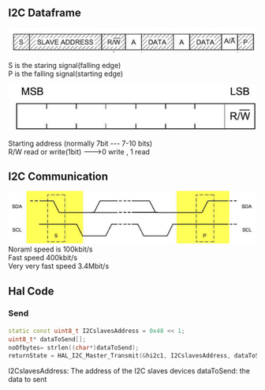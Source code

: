 ## I2C Dataframe
![image](https://github.com/ctm6100/STM32notes/blob/main/I2C/DataFrame.png?raw=true)
<P>
S is the staring signal(falling edge)<br>
P is the falling signal(starting edge)<br>
</P>
<img src="https://github.com/ctm6100/STM32notes/blob/main/I2C/address.png?raw=true"/>
<P>
Starting address (normally 7bit --- 7-10 bits)<br>
R/W read or write(1bit) --->0 write , 1 read<br>
</P>

## I2C Communication
![image](https://github.com/ctm6100/STM32notes/blob/main/I2C/SDA.png?raw=true)<br>
Noraml speed is 100kbit/s<br>
Fast speed 400kbit/s<br>
Very very fast speed 3.4Mbit/s<br>

## Hal Code
### Send
```C++
static const uint8_t I2CslavesAddress = 0x48 << 1;
uint8_t* dataToSend[];
noOfbytes= strlen((char*)dataToSend);
returnState = HAL_I2C_Master_Transmit(&hi2c1, I2CslavesAddress, dataToSend, noOfbytes, maxTime);
```
I2CslavesAddress: The address of the I2C slaves devices
dataToSend: the data to sent 
